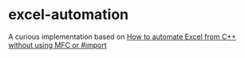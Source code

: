 excel-automation
================
A curious implementation based on [How to automate Excel from C++ without using MFC or #import](https://docs.microsoft.com/en-us/previous-versions/office/troubleshoot/office-developer/automate-excel-from-c)
